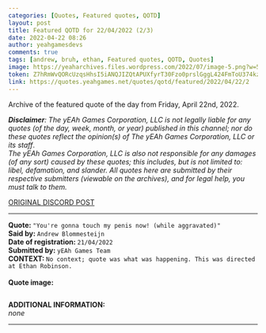 ```yaml
---
categories: [Quotes, Featured quotes, QOTD]
layout: post
title: Featured QOTD for 22/04/2022 (2/3)
date: 2022-04-22 08:26
author: yeahgamesdevs
comments: true
tags: [andrew, bruh, ethan, Featured quotes, QOTD, Quotes]
image: https://yeaharchives.files.wordpress.com/2022/07/image-5.png?w=508
token: Z7hRmWvQORcUzqsHhsI5iANQJIZQtAPUXfyrT30Fzo0prslGggL424FmToU374kzMtmWVt4Jl7eO1cz4NIEjS2ORm7bx20tgWuuJFxhRW4vdBowmooTxcKCpFUjI6WfqCaZNPvyrOxWc
link: https://quotes.yeahgames.net/quotes/qotd/featured/2022/04/22/2
---
```

<!-- wp:paragraph -->
<p>Archive of the featured quote of the day from Friday, April 22nd, 2022. </p>
<!-- /wp:paragraph -->

<!-- wp:paragraph -->
<p><em><strong>Disclaimer</strong>: The yEAh Games Corporation, LLC is not legally liable for any quotes (of the day, week, month, or year) published in this channel; nor do these quotes reflect the opinion(s) of The yEAh Games Corporation, LLC or its staff</em>.<br><em>The yEAh Games Corporation, LLC is also not responsible for any damages (of any sort) caused by these quotes; this includes, but is not limited to: libel, defamation, and slander. All quotes here are submitted by their respective submitters (viewable on the archives), and for legal help, you must talk to them.</em><br><a href="https://cdn.discordapp.com/attachments/958100064079839303/964566123628609628/unknown.png"></a></p>
<!-- /wp:paragraph -->

<!-- wp:buttons {"layout":{"type":"flex","justifyContent":"left"}} -->
<div class="wp-block-buttons"><!-- wp:button {"textColor":"vivid-cyan-blue","align":"center","style":{"border":{"radius":"18px"}},"className":"is-style-fill"} -->
<div class="wp-block-button aligncenter is-style-fill"><a class="wp-block-button__link has-vivid-cyan-blue-color has-text-color wp-element-button" href="https://discord.com/channels/887052880782176266/958100064079839303/967244030855507968" style="border-radius:18px;">ORIGINAL DISCORD POST</a></div>
<!-- /wp:button --></div>
<!-- /wp:buttons -->

<!-- wp:separator {"align":"center","className":"is-style-wide"} -->
<hr class="wp-block-separator aligncenter has-alpha-channel-opacity is-style-wide" />
<!-- /wp:separator -->

<!-- wp:paragraph -->
<p><strong>Quote: </strong><code>"You're gonna touch my penis now! (while aggravated)"</code><br><strong>Said by: </strong><code>Andrew Blommesteijn</code><br><strong>Date of registration: </strong><code>21/04/2022</code> <br><strong>Submitted by: </strong><code>yEAh Games Team</code><br><strong>CONTEXT: </strong><code>No context; quote was what was happening. This was directed at Ethan Robinson.</code><br><br><strong>Quote image:</strong></p>
<!-- /wp:paragraph -->

<!-- wp:image {"id":659,"sizeSlug":"large","linkDestination":"none"} -->
<figure class="wp-block-image size-large"><img src="https://yeaharchives.files.wordpress.com/2022/07/image-5.png?w=508" alt="" class="wp-image-659" /></figure>
<!-- /wp:image -->

<!-- wp:paragraph -->
<p><strong>ADDITIONAL INFORMATION:</strong><br><em>none</em></p>
<!-- /wp:paragraph -->

<!-- wp:separator {"className":"is-style-wide"} -->
<hr class="wp-block-separator has-alpha-channel-opacity is-style-wide" />
<!-- /wp:separator -->
